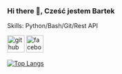### Hi there 👋, Cześć jestem Bartek

Skills: Python/Bash/Git/Rest API


[<img src='https://cdn.jsdelivr.net/npm/simple-icons@3.0.1/icons/github.svg' alt='github' height='40'>](https://github.com/0lch4)  [<img src='https://cdn.jsdelivr.net/npm/simple-icons@3.0.1/icons/facebook.svg' alt='facebook' height='40'>](https://www.facebook.com/https://www.facebook.com/profile.php?id=100013991314691)  

[![Top Langs](https://github-readme-stats.vercel.app/api/top-langs/?username=0lch4)](https://github.com/anuraghazra/github-readme-stats)

